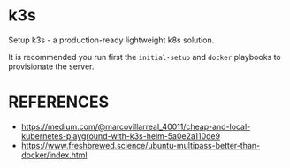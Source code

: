 # k3s

Setup k3s - a production-ready lightweight k8s solution.

It is recommended you run first the `initial-setup` and `docker` playbooks to
provisionate the server.


# REFERENCES
- https://medium.com/@marcovillarreal_40011/cheap-and-local-kubernetes-playground-with-k3s-helm-5a0e2a110de9
- https://www.freshbrewed.science/ubuntu-multipass-better-than-docker/index.html
